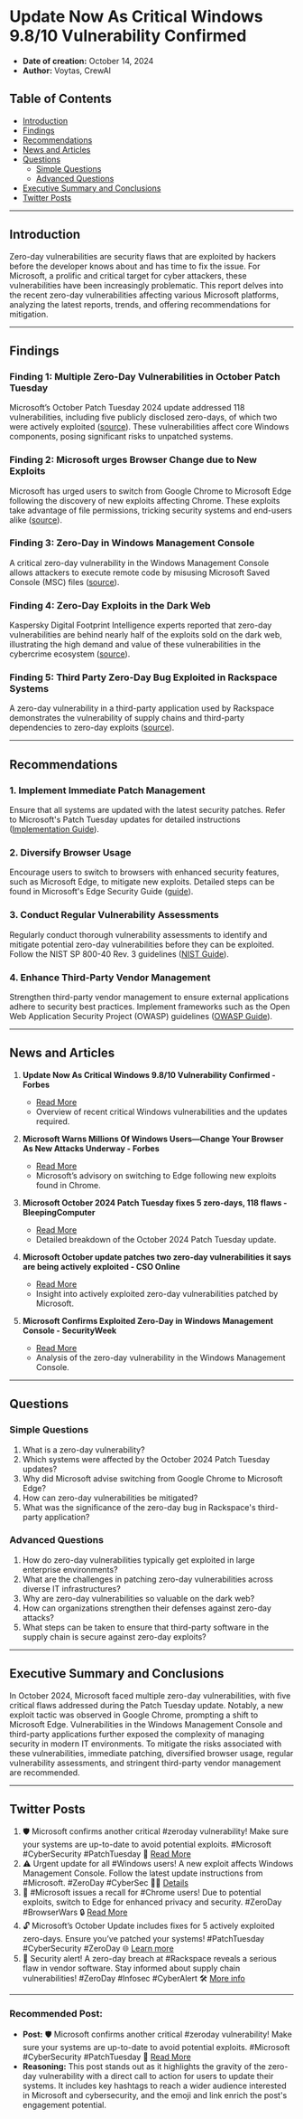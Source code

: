 # Update Now As Critical Windows 9.8/10 Vulnerability Confirmed
- **Date of creation:** October 14, 2024
- **Author:** Voytas, CrewAI

## Table of Contents
- [Introduction](#introduction)
- [Findings](#findings)
- [Recommendations](#recommendations)
- [News and Articles](#news-and-articles)
- [Questions](#questions)
  - [Simple Questions](#simple-questions)
  - [Advanced Questions](#advanced-questions)
- [Executive Summary and Conclusions](#executive-summary-and-conclusions)
- [Twitter Posts](#twitter-posts)

---

## Introduction

Zero-day vulnerabilities are security flaws that are exploited by hackers before the developer knows about and has time to fix the issue. For Microsoft, a prolific and critical target for cyber attackers, these vulnerabilities have been increasingly problematic. This report delves into the recent zero-day vulnerabilities affecting various Microsoft platforms, analyzing the latest reports, trends, and offering recommendations for mitigation.

---

## Findings

### Finding 1: Multiple Zero-Day Vulnerabilities in October Patch Tuesday
Microsoft’s October Patch Tuesday 2024 update addressed 118 vulnerabilities, including five publicly disclosed zero-days, of which two were actively exploited ([source](https://www.bleepingcomputer.com/news/microsoft/microsoft-october-2024-patch-tuesday-fixes-5-zero-days-118-flaws/)). These vulnerabilities affect core Windows components, posing significant risks to unpatched systems.

### Finding 2: Microsoft urges Browser Change due to New Exploits
Microsoft has urged users to switch from Google Chrome to Microsoft Edge following the discovery of new exploits affecting Chrome. These exploits take advantage of file permissions, tricking security systems and end-users alike ([source](https://www.forbes.com/sites/zakdoffman/2024/10/11/new-microsoft-windows-10-windows-11-warning-for-2-billion-google-chrome-users/)).

### Finding 3: Zero-Day in Windows Management Console
A critical zero-day vulnerability in the Windows Management Console allows attackers to execute remote code by misusing Microsoft Saved Console (MSC) files ([source](https://www.securityweek.com/patch-tuesday-microsoft-confirms-exploited-zero-day-in-windows-management-console/)).

### Finding 4: Zero-Day Exploits in the Dark Web
Kaspersky Digital Footprint Intelligence experts reported that zero-day vulnerabilities are behind nearly half of the exploits sold on the dark web, illustrating the high demand and value of these vulnerabilities in the cybercrime ecosystem ([source](https://it-online.co.za/2024/10/04/zero-day-vulnerabilities-behind-half-of-dark-web-exploits/)).

### Finding 5: Third Party Zero-Day Bug Exploited in Rackspace Systems
A zero-day vulnerability in a third-party application used by Rackspace demonstrates the vulnerability of supply chains and third-party dependencies to zero-day exploits ([source](https://www.databreachtoday.com/third-party-zero-day-bug-exploited-in-rackspace-systems-a-26425)).

---

## Recommendations

### 1. Implement Immediate Patch Management
Ensure that all systems are updated with the latest security patches. Refer to Microsoft's Patch Tuesday updates for detailed instructions ([Implementation Guide](https://www.microsoft.com/en-us/security/business/security-management/next-gen-secure-operations)).

### 2. Diversify Browser Usage
Encourage users to switch to browsers with enhanced security features, such as Microsoft Edge, to mitigate new exploits. Detailed steps can be found in Microsoft's Edge Security Guide ([guide](https://docs.microsoft.com/en-us/deployedge/security)).

### 3. Conduct Regular Vulnerability Assessments
Regularly conduct thorough vulnerability assessments to identify and mitigate potential zero-day vulnerabilities before they can be exploited. Follow the NIST SP 800-40 Rev. 3 guidelines ([NIST Guide](https://csrc.nist.gov/publications/detail/sp/800-40/rev-3/final)).

### 4. Enhance Third-Party Vendor Management
Strengthen third-party vendor management to ensure external applications adhere to security best practices. Implement frameworks such as the Open Web Application Security Project (OWASP) guidelines ([OWASP Guide](https://owasp.org/www-project-top-ten/)).

---

## News and Articles

1. **Update Now As Critical Windows 9.8/10 Vulnerability Confirmed - Forbes**
   - [Read More](https://www.forbes.com/sites/daveywinder/2024/10/12/update-now-as-critical-windows-9810-vulnerability-confirmed/)
   - Overview of recent critical Windows vulnerabilities and the updates required.

2. **Microsoft Warns Millions Of Windows Users—Change Your Browser As New Attacks Underway - Forbes**
   - [Read More](https://www.forbes.com/sites/zakdoffman/2024/10/11/new-microsoft-windows-10-windows-11-warning-for-2-billion-google-chrome-users/)
   - Microsoft’s advisory on switching to Edge following new exploits found in Chrome.

3. **Microsoft October 2024 Patch Tuesday fixes 5 zero-days, 118 flaws - BleepingComputer**
   - [Read More](https://www.bleepingcomputer.com/news/microsoft/microsoft-october-2024-patch-tuesday-fixes-5-zero-days-118-flaws/)
   - Detailed breakdown of the October 2024 Patch Tuesday update.

4. **Microsoft October update patches two zero-day vulnerabilities it says are being actively exploited - CSO Online**
   - [Read More](https://www.csoonline.com/article/3554938/microsoft-october-update-patches-two-zero-day-vulnerabilities-it-says-are-being-actively-exploited.html)
   - Insight into actively exploited zero-day vulnerabilities patched by Microsoft.

5. **Microsoft Confirms Exploited Zero-Day in Windows Management Console - SecurityWeek**
   - [Read More](https://www.securityweek.com/patch-tuesday-microsoft-confirms-exploited-zero-day-in-windows-management-console/)
   - Analysis of the zero-day vulnerability in the Windows Management Console.

---

## Questions

### Simple Questions

1. What is a zero-day vulnerability?
2. Which systems were affected by the October 2024 Patch Tuesday updates?
3. Why did Microsoft advise switching from Google Chrome to Microsoft Edge?
4. How can zero-day vulnerabilities be mitigated?
5. What was the significance of the zero-day bug in Rackspace's third-party application?

### Advanced Questions

1. How do zero-day vulnerabilities typically get exploited in large enterprise environments?
2. What are the challenges in patching zero-day vulnerabilities across diverse IT infrastructures?
3. Why are zero-day vulnerabilities so valuable on the dark web?
4. How can organizations strengthen their defenses against zero-day attacks?
5. What steps can be taken to ensure that third-party software in the supply chain is secure against zero-day exploits?

---

## Executive Summary and Conclusions

In October 2024, Microsoft faced multiple zero-day vulnerabilities, with five critical flaws addressed during the Patch Tuesday update. Notably, a new exploit tactic was observed in Google Chrome, prompting a shift to Microsoft Edge. Vulnerabilities in the Windows Management Console and third-party applications further exposed the complexity of managing security in modern IT environments. To mitigate the risks associated with these vulnerabilities, immediate patching, diversified browser usage, regular vulnerability assessments, and stringent third-party vendor management are recommended.

---

## Twitter Posts

1. 🛡 Microsoft confirms another critical #zeroday vulnerability! Make sure your systems are up-to-date to avoid potential exploits. #Microsoft #CyberSecurity #PatchTuesday 🚀 [Read More](https://www.forbes.com/sites/daveywinder/2024/10/12/update-now-as-critical-windows-9810-vulnerability-confirmed/)
2. ⚠️ Urgent update for all #Windows users! A new exploit affects Windows Management Console. Follow the latest update instructions from #Microsoft. #ZeroDay #CyberSec 👨‍💻 [Details](https://www.securityweek.com/patch-tuesday-microsoft-confirms-exploited-zero-day-in-windows-management-console/)
3. 📢 #Microsoft issues a recall for #Chrome users! Due to potential exploits, switch to Edge for enhanced privacy and security. #ZeroDay #BrowserWars 🔒 [Read More](https://www.forbes.com/sites/zakdoffman/2024/10/11/new-microsoft-windows-10-windows-11-warning-for-2-billion-google-chrome-users/)
4. 🔓 Microsoft’s October Update includes fixes for 5 actively exploited zero-days. Ensure you’ve patched your systems! #PatchTuesday #CyberSecurity #ZeroDay 🌐 [Learn more](https://www.bleepingcomputer.com/news/microsoft/microsoft-october-2024-patch-tuesday-fixes-5-zero-days-118-flaws/)
5. 🚨 Security alert! A zero-day breach at #Rackspace reveals a serious flaw in vendor software. Stay informed about supply chain vulnerabilities! #ZeroDay #Infosec #CyberAlert 🛠 [More info](https://www.securityweek.com/zero-day-breach-at-rackspace-sparks-vendor-blame-game/)

---

### Recommended Post:
- **Post:** 🛡 Microsoft confirms another critical #zeroday vulnerability! Make sure your systems are up-to-date to avoid potential exploits. #Microsoft #CyberSecurity #PatchTuesday 🚀 [Read More](https://www.forbes.com/sites/daveywinder/2024/10/12/update-now-as-critical-windows-9810-vulnerability-confirmed/)
- **Reasoning:** This post stands out as it highlights the gravity of the zero-day vulnerability with a direct call to action for users to update their systems. It includes key hashtags to reach a wider audience interested in Microsoft and cybersecurity, and the emoji and link enrich the post's engagement potential.